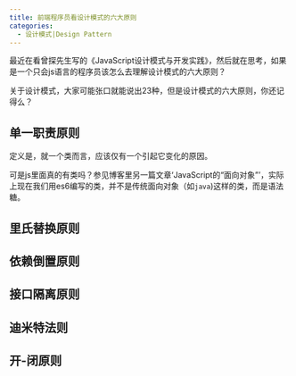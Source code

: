 ```yaml
---
title: 前端程序员看设计模式的六大原则
categories:
  - 设计模式|Design Pattern
---
```


最近在看曾探先生写的《JavaScript设计模式与开发实践》，然后就在思考，如果是一个只会js语言的程序员该怎么去理解设计模式的六大原则？

关于设计模式，大家可能张口就能说出23种，但是设计模式的六大原则，你还记得么？

## 单一职责原则
定义是，就一个类而言，应该仅有一个引起它变化的原因。

可是js里面真的有类吗？参见博客里另一篇文章‘JavaScript的“面向对象”’，实际上现在我们用es6编写的类，并不是传统面向对象（如`java`)这样的类，而是语法糖。


## 里氏替换原则
## 依赖倒置原则
## 接口隔离原则
## 迪米特法则
## 开-闭原则

